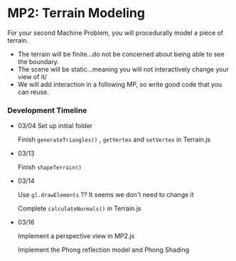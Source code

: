 # MP2: Terrain Modeling

For your second Machine Problem, you will procedurally model a piece of terrain.

* The terrain will be finite…do not be concerned about being able to see the boundary.
* The scene will be static…meaning you will not interactively change your view of it/
* We will add interaction in a following MP, so write good code that you can reuse.

### Development Timeline
* 03/04
  Set up initial folder

  Finish `generateTriangles()` , `getVertex` and `setVertex` in Terrain.js

* 03/13

  Finish `shapeTerrain()` 

* 03/14

  Use `gl.drawElements` ?? It seems we don't need to change it

  Complete `calculateNormals()` in Terrain.js

* 03/16

  Implement a perspective view in MP2.js

  Implement the Phong reflection model and Phong Shading



